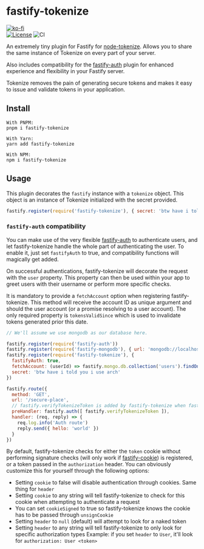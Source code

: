 # fastify-tokenize
[![ko-fi](https://www.ko-fi.com/img/githubbutton_sm.svg)](https://ko-fi.com/G2G71TSDF)<br>
[![License](https://img.shields.io/github/license/Bowser65/fastify-tokenize.svg?style=flat-square)](https://github.com/Bowser65/fastify-tokenize/blob/master/LICENSE)
![CI](https://github.com/Bowser65/fastify-tokenize/workflows/ci/badge.svg)

An extremely tiny plugin for Fastify for [node-tokenize](https://npm.im/node-tokenize). Allows you to share the same
instance of Tokenize on every part of your server.

Also includes compatibility for the [fastify-auth](https://github.com/fastify/fastify-auth) plugin for enhanced
experience and flexibility in your Fastify server.

Tokenize removes the pain of generating secure tokens and makes it easy to issue and validate tokens in your
application.

## Install
```
With PNPM:
pnpm i fastify-tokenize

With Yarn:
yarn add fastify-tokenize

With NPM:
npm i fastify-tokenize
```

## Usage
This plugin decorates the `fastify` instance with a `tokenize` object. This object is an instance of Tokenize
initialized with the secret provided.

```js
fastify.register(require('fastify-tokenize'), { secret: 'btw have i told you i use arch' })
```

### `fastify-auth` compatibility
You can make use of the very flexible [fastify-auth](https://github.com/fastify/fastify-auth) to authenticate users,
and let fastify-tokenize handle the whole part of authenticating the user. To enable it, just set `fastifyAuth` to
true, and compatibility functions will magically get added.

On successful authentications, fastify-tokenize will decorate the request with the `user` property. This property can
then be used within your app to greet users with their username or perform more specific checks.

It is mandatory to provide a `fetchAccount` option when registering fastify-tokenize. This method will receive the
account ID as unique argument and should the user account (or a promise resolving to a user account). The only
required property is `tokensValidSince` which is used to invalidate tokens generated prior this date.

```js
// We'll assume we use mongodb as our database here.

fastify.register(require('fastify-auth'))
fastify.register(require('fastify-mongodb'), { url: 'mongodb://localhost:27017/my-awesome-db' })
fastify.register(require('fastify-tokenize'), {
  fastifyAuth: true,
  fetchAccount: (userId) => fastify.mongo.db.collection('users').findOne({ _id: userId }),
  secret: 'btw have i told you i use arch'
})

fastify.route({
  method: 'GET',
  url: '/secure-place',
  // fastify.verifyTokenizeToken is added by fastify-tokenize when fastifyAuth is set to "true"
  preHandler: fastify.auth([ fastify.verifyTokenizeToken ]),
  handler: (req, reply) => {
    req.log.info('Auth route')
    reply.send({ hello: 'world' })
  }
})
```

By default, fastify-tokenize checks for either the `token` cookie without performing signature checks (will only work if
[fastify-cookie](https://github.com/fastify/fastify-cookie)) is registered, or a token passed in the `authorization`
header. You can obviously customize this for yourself through the following options:

 - Setting `cookie` to false will disable authentication through cookies. Same thing for `header`
 - Setting `cookie` to any string will tell fastify-tokenize to check for this cookie when attempting to authenticate a
request
 - You can set `cookieSigned` to true so fastify-tokenize knows the cookie has to be passed through `unsignCookie`
 - Setting `header` to `null` (default) will attempt to look for a naked token
 - Setting `header` to any string will tell fastify-tokenize to only look for specific authorization types
Example: if you set `header` to `User`, it'll look for `authorization: User <token>`
